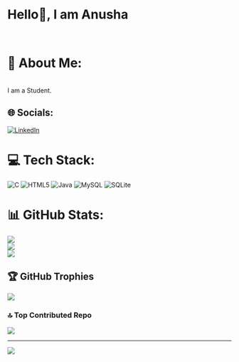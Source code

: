 <h1>Hello🤗, I am Anusha</h1>
<br>
<h1>💫 About Me:</h1> 
<br>
I am a Student.


## 🌐 Socials:
[![LinkedIn](https://img.shields.io/badge/LinkedIn-%230077B5.svg?logo=linkedin&logoColor=white)](https://linkedin.com/in/anusha-b-0b6bbb283) 

# 💻 Tech Stack:
![C](https://img.shields.io/badge/c-%2300599C.svg?style=flat&logo=c&logoColor=white) ![HTML5](https://img.shields.io/badge/html5-%23E34F26.svg?style=flat&logo=html5&logoColor=white) ![Java](https://img.shields.io/badge/java-%23ED8B00.svg?style=flat&logo=openjdk&logoColor=white) ![MySQL](https://img.shields.io/badge/mysql-4479A1.svg?style=flat&logo=mysql&logoColor=white) ![SQLite](https://img.shields.io/badge/sqlite-%2307405e.svg?style=flat&logo=sqlite&logoColor=white)
# 📊 GitHub Stats:
![](https://github-readme-stats.vercel.app/api?username=Anusha-B-2005&theme=chartreuse-dark&hide_border=false&include_all_commits=true&count_private=true)<br/>
![](https://github-readme-streak-stats.herokuapp.com/?user=Anusha-B-2005&theme=chartreuse-dark&hide_border=false)<br/>
![](https://github-readme-stats.vercel.app/api/top-langs/?username=Anusha-B-2005&theme=chartreuse-dark&hide_border=false&include_all_commits=true&count_private=true&layout=compact)

## 🏆 GitHub Trophies
![](https://github-profile-trophy.vercel.app/?username=Anusha-B-2005&theme=radical&no-frame=false&no-bg=true&margin-w=4)

### 🔝 Top Contributed Repo
![](https://github-contributor-stats.vercel.app/api?username=Anusha-B-2005&limit=5&theme=dark&combine_all_yearly_contributions=true)

---
[![](https://visitcount.itsvg.in/api?id=Anusha-B-2005&icon=4&color=3)](https://visitcount.itsvg.in)

<!-- Proudly created with GPRM ( https://gprm.itsvg.in ) -->
